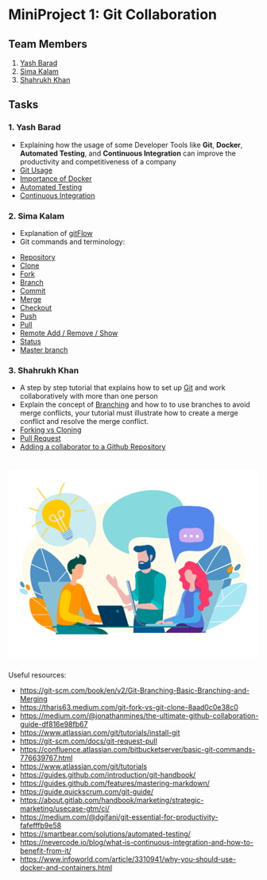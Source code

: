 
# MiniProject 1: Git Collaboration
## Team Members
1. [Yash Barad](https://github.com/Yash0601)
2. [Sima Kalam](https://github.com/simak95)
3. [Shahrukh Khan](https://github.com/sk753)

## Tasks
### 1. Yash Barad
* Explaining how the usage of some Developer Tools like **Git**, **Docker**, **Automated Testing**, and **Continuous Integration** can improve the productivity and competitiveness of a company
* [Git Usage](./GitUsage.md)
* [Importance of Docker](./Docker.md)
* [Automated Testing](./Automated-Testing.md)
* [Continuous Integration](./Continuous-Integration.md)


### 2. Sima Kalam
* Explanation of [gitFlow](./GitFlow/GitFlow.md)
* Git commands and terminology:
 - [Repository](./Git_Glossary/Repository.md)
 - [Clone](./Git_Glossary/Clone.md)
 - [Fork](./Git_Glossary/Fork.md)
 - [Branch](./Git_Glossary/Branch.md)
 - [Commit](./Git_Glossary/Commit.md)
 - [Merge](./Git_Glossary/Merge.md)
 - [Checkout](./Git_Glossary/Checkout.md)
 - [Push](./Git_Glossary/Push.md)
 - [Pull](./Git_Glossary/Pull.md)
 - [Remote Add / Remove / Show](./Git_Glossary/Remote.md)
 - [Status](./Git_Glossary/Status.md)
 - [Master branch](./Git_Glossary/Master_Branch.md)

### 3. Shahrukh Khan

* A step by step tutorial that explains how to set up [Git](/GitInstall/GitForWindows.md) and work collaboratively with more than one person
* Explain the concept of [Branching](/Branching/Branching.md) and how to to use branches to avoid merge conflicts, your tutorial must illustrate how to create a merge conflict and resolve the merge conflict. 
* [Forking vs Cloning](./Forking/forking.md)
* [Pull Request](./Pull/Pull.md)
* [Adding a collaborator to a Github Repository](./Collaborator/Collaborator.md)


![](/Images/GitCollab.jpg)
=======
Useful resources:
* https://git-scm.com/book/en/v2/Git-Branching-Basic-Branching-and-Merging
* https://tharis63.medium.com/git-fork-vs-git-clone-8aad0c0e38c0
* https://medium.com/@jonathanmines/the-ultimate-github-collaboration-guide-df816e98fb67
* https://www.atlassian.com/git/tutorials/install-git
* https://git-scm.com/docs/git-request-pull
* https://confluence.atlassian.com/bitbucketserver/basic-git-commands-776639767.html
* https://www.atlassian.com/git/tutorials
* https://guides.github.com/introduction/git-handbook/
* https://guides.github.com/features/mastering-markdown/
* https://guide.quickscrum.com/git-guide/
* https://about.gitlab.com/handbook/marketing/strategic-marketing/usecase-gtm/ci/
* https://medium.com/@dgifani/git-essential-for-productivity-fafefffb9e58
* https://smartbear.com/solutions/automated-testing/
* https://nevercode.io/blog/what-is-continuous-integration-and-how-to-benefit-from-it/
* https://www.infoworld.com/article/3310941/why-you-should-use-docker-and-containers.html


